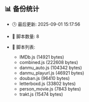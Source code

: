 ## 📊 备份统计

- 🕒 最后更新: 2025-09-01 15:17:56
- 📁 脚本数量: 8
- 📄 脚本列表:

  - IMDb.js (14921 bytes)
  - combined.js (222608 bytes)
  - danmu_auto.js (104342 bytes)
  - danmu_playurl.js (46921 bytes)
  - douban.js (96410 bytes)
  - letterboxd.js (33802 bytes)
  - person_movie.js (7843 bytes)
  - trakt.js (15474 bytes)

